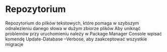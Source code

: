 # Repozytorium
Repozytorium do pilków tekstowych, które pomaga w szybszym odnalezieniu danego słowa w dużym zbiorze plików
Aby uniknąć problemów przy uruchomieniu należy w Package Manager Console wpisać komendę Update-Database –Verbose, aby zaakceptować wszystkie migracje
